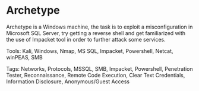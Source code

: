 # Archetype

Archetype is a Windows machine, the task is to exploit a misconfiguration in Microsoft SQL Server, try getting a reverse shell and get familiarized with the use of Impacket tool in order to further attack some services.

Tools: Kali, Windows, Nmap, MS SQL, Impacket, Powershell, Netcat, winPEAS, SMB

Tags: Networks, Protocols, MSSQL, SMB, Impacket, Powershell, Penetration Tester, Reconnaissance, Remote Code Execution, Clear Text Credentials, Information Disclosure, Anonymous/Guest Access
